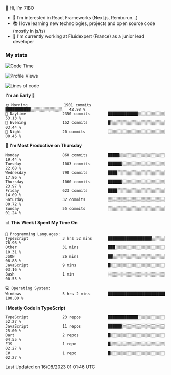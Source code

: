 👋 Hi, I’m 7IBO

- 👀 I’m interested in React Frameworks (Next.js, Remix.run...)
- 📚 I love learning new technologies, projects and open source code (mostly in js/ts)
- 💼 I'm currently working at Fluidexpert (France) as a junior lead developer

### My stats
<!--START_SECTION:waka-->
![Code Time](http://img.shields.io/badge/Code%20Time-132%20hrs%2053%20mins-blue)

![Profile Views](http://img.shields.io/badge/Profile%20Views-0-blue)

![Lines of code](https://img.shields.io/badge/From%20Hello%20World%20I%27ve%20Written-6.2%20million%20lines%20of%20code-blue)

**I'm an Early 🐤** 

```text
🌞 Morning                1901 commits        ███████████░░░░░░░░░░░░░░   42.98 % 
🌆 Daytime                2350 commits        █████████████░░░░░░░░░░░░   53.13 % 
🌃 Evening                152 commits         █░░░░░░░░░░░░░░░░░░░░░░░░   03.44 % 
🌙 Night                  20 commits          ░░░░░░░░░░░░░░░░░░░░░░░░░   00.45 % 
```
📅 **I'm Most Productive on Thursday** 

```text
Monday                   860 commits         █████░░░░░░░░░░░░░░░░░░░░   19.44 % 
Tuesday                  1003 commits        ██████░░░░░░░░░░░░░░░░░░░   22.68 % 
Wednesday                790 commits         ████░░░░░░░░░░░░░░░░░░░░░   17.86 % 
Thursday                 1060 commits        ██████░░░░░░░░░░░░░░░░░░░   23.97 % 
Friday                   623 commits         ████░░░░░░░░░░░░░░░░░░░░░   14.09 % 
Saturday                 32 commits          ░░░░░░░░░░░░░░░░░░░░░░░░░   00.72 % 
Sunday                   55 commits          ░░░░░░░░░░░░░░░░░░░░░░░░░   01.24 % 
```


📊 **This Week I Spent My Time On** 

```text
💬 Programming Languages: 
TypeScript               3 hrs 52 mins       ███████████████████░░░░░░   76.96 % 
Other                    31 mins             ███░░░░░░░░░░░░░░░░░░░░░░   10.31 % 
JSON                     26 mins             ██░░░░░░░░░░░░░░░░░░░░░░░   08.88 % 
JavaScript               9 mins              █░░░░░░░░░░░░░░░░░░░░░░░░   03.16 % 
Bash                     1 min               ░░░░░░░░░░░░░░░░░░░░░░░░░   00.55 % 

💻 Operating System: 
Windows                  5 hrs 2 mins        █████████████████████████   100.00 % 
```

**I Mostly Code in TypeScript** 

```text
TypeScript               23 repos            █████████████░░░░░░░░░░░░   52.27 % 
JavaScript               11 repos            ██████░░░░░░░░░░░░░░░░░░░   25.00 % 
Dart                     2 repos             █░░░░░░░░░░░░░░░░░░░░░░░░   04.55 % 
EJS                      1 repo              █░░░░░░░░░░░░░░░░░░░░░░░░   02.27 % 
C#                       1 repo              █░░░░░░░░░░░░░░░░░░░░░░░░   02.27 % 
```




 Last Updated on 16/08/2023 01:01:46 UTC
<!--END_SECTION:waka-->
